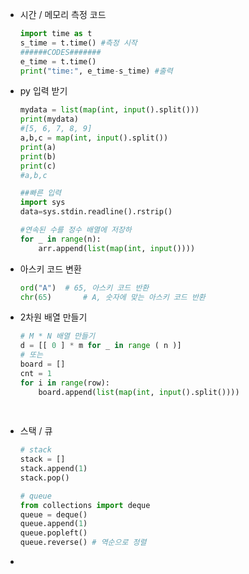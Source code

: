 - 시간 / 메모리 측정 코드

  ~~~python
  import time as t
  s_time = t.time() #측정 시작
  ######CODES#######
  e_time = t.time()
  print("time:", e_time-s_time) #출력
  ~~~

- py 입력 받기

  ~~~python
  mydata = list(map(int, input().split()))
  print(mydata)
  #[5, 6, 7, 8, 9]
  a,b,c = map(int, input().split())
  print(a)
  print(b)
  print(c)
  #a,b,c
  
  ##빠른 입력
  import sys
  data=sys.stdin.readline().rstrip()
  
  #연속된 수를 정수 배열에 저장하
  for _ in range(n):
      arr.append(list(map(int, input())))
  
  ~~~

- 아스키 코드 변환

  ~~~python
  ord("A")	# 65, 아스키 코드 반환
  chr(65)		# A, 숫자에 맞는 아스키 코드 반환
  ~~~

- 2차원 배열 만들기

  ~~~python
  # M * N 배열 만들기
  d = [[ 0 ] * m for _ in range ( n )]
  # 또는
  board = []
  cnt = 1
  for i in range(row):
      board.append(list(map(int, input().split())))
      
      
  ~~~
  
- 스택 / 큐

  ~~~python
  # stack
  stack = []
  stack.append(1)
  stack.pop()
  
  # queue
  from collections import deque
  queue = deque()
  queue.append(1)
  queue.popleft()
  queue.reverse() # 역순으로 정렬
  ~~~

- 



